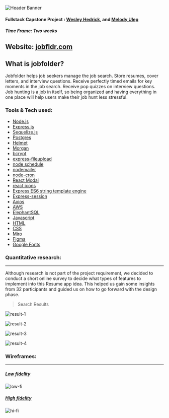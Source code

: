 ![Header Banner](https://raw.githubusercontent.com/wesleyhedrick/Capstone/master/capstone-fe/src/components/images/readme-banner.jpg)


#### Fullstack Capstone Project : [Wesley Hedrick](https://github.com/wesleyhedrick), and [Melody Ulep](https://github.com/mculep)

##### Time Frame: Two weeks

## Website: [jobfldr.com](https://jobfldr.com)

## What is jobfolder?

Jobfolder helps job seekers manage the job search. Store resumes, cover letters, and interview questions. Receive perfectly timed emails for key moments in the job search. Receive pop quizzes on interview questions. Job hunting is a job in itself, so being organized and having everything in one place will help users make their job hunt less stressful.

### Tools & Tech used:

-   [Node.js](https://nodejs.org/en/)
-   [Express.js](https://expressjs.com)
-   [Sequelize.js](https://sequelize.org)
-   [Postgres](https://www.postgresql.org)
-   [Helmet](https://www.npmjs.com/package/helmet)
-   [Morgan](https://www.npmjs.com/package/morgan) 
-   [bcrypt](https://www.npmjs.com/package/bcrypt)
-   [express-fileupload](https://www.npmjs.com/package/express-fileupload)
-   [node schedule](https://www.npmjs.com/package/node-schedule)
-   [nodemailer](https://nodemailer.com/about/)
-   [node-cron](https://www.npmjs.com/package/node-cron)
-   [React Modal](https://www.npmjs.com/package/react-modal) 
-   [react icons](https://react-icons.github.io/react-icons/)
-   [Express ES6 string template engine](https://www.npmjs.com/package/express-es6-template-engine)
-   [Express-session](https://www.npmjs.com/package/express-session)
-   [Axios](https://www.npmjs.com/package/axios)
-   [AWS](https://aws.amazon.com)
-   [ElephantSQL](https://www.elephantsql.com)
-   [Javascript](https://www.javascript.com)
-   [HTML](https://html.com)
-   [CSS](https://www.w3schools.com/html/)
-   [Miro](https://miro.com/)
-   [Figma](https://www.figma.com/)
-   [Google Fonts](https://fonts.google.com/ )

### **Quantitative** research:

---

Although research is not part of the project requirement, we decided to conduct a short online survey to decide what types of features to implement into this Resume app idea. This helped us gain some insights from 32 participants and guided us on how to go forward with the design phase.

> Search Results

![result-1](https://raw.githubusercontent.com/wesleyhedrick/Capstone/master/capstone-fe/src/components/images/slide1.jpg)

![result-2](https://raw.githubusercontent.com/wesleyhedrick/Capstone/master/capstone-fe/src/components/images/slide2.jpg)

![result-3](https://raw.githubusercontent.com/wesleyhedrick/Capstone/master/capstone-fe/src/components/images/slide3.jpg)

![result-4](https://raw.githubusercontent.com/wesleyhedrick/Capstone/master/capstone-fe/src/components/images/slide4.jpg)



### Wireframes:

---

##### <u>Low fidelity</u>



![low-fi](https://raw.githubusercontent.com/wesleyhedrick/Capstone/master/capstone-fe/src/components/images/lowfi.png)

##### <u>High fidelity</u>




![hi-fi](https://raw.githubusercontent.com/wesleyhedrick/Capstone/master/capstone-fe/src/components/images/hi-fi.png)
